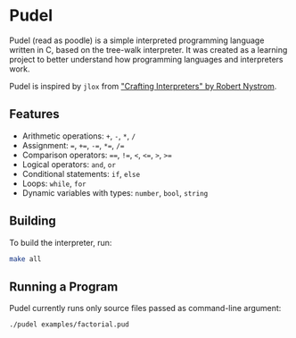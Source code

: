 # Pudel

Pudel (read as poodle) is a simple interpreted programming language written in C, based on the tree-walk interpreter. It was created as a learning project to better understand how programming languages and interpreters work.

Pudel is inspired by `jlox` from ["Crafting Interpreters" by Robert Nystrom](https://craftinginterpreters.com/).

## Features

- Arithmetic operations: `+`, `-`, `*`, `/`
- Assignment: `=`, `+=`, `-=`, `*=`, `/=`
- Comparison operators: `==`, `!=`, `<`, `<=`, `>`, `>=`
- Logical operators: `and`, `or`
- Conditional statements: `if`, `else`
- Loops: `while`, `for`
- Dynamic variables with types: `number`, `bool`, `string`

## Building

To build the interpreter, run:

```bash
make all
```

## Running a Program

Pudel currently runs only source files passed as command-line argument:

```bash
./pudel examples/factorial.pud
```
